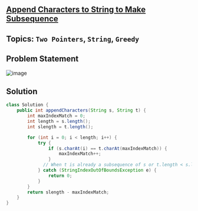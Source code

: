 ## [Append Characters to String to Make Subsequence](https://leetcode.com/problems/append-characters-to-string-to-make-subsequence/description/)
## Topics: `Two Pointers`, `String`, `Greedy`
## Problem Statement
![image](https://github.com/SiddhantKumarMaurya/LeetCode_Questions/assets/107787014/d0465e8b-4bdb-48d3-ba23-63eec36148cc)
## Solution
```java
class Solution {
    public int appendCharacters(String s, String t) {
        int maxIndexMatch = 0;
        int length = s.length();
        int slength = t.length();

        for (int i = 0; i < length; i++) {
            try {
                if (s.charAt(i) == t.charAt(maxIndexMatch)) {
                    maxIndexMatch++;
                }
              // When t is already a subsequence of s or t.length < s.length
            } catch (StringIndexOutOfBoundsException e) {
                return 0;
            }
        }
        return slength - maxIndexMatch;
    }
}
```
